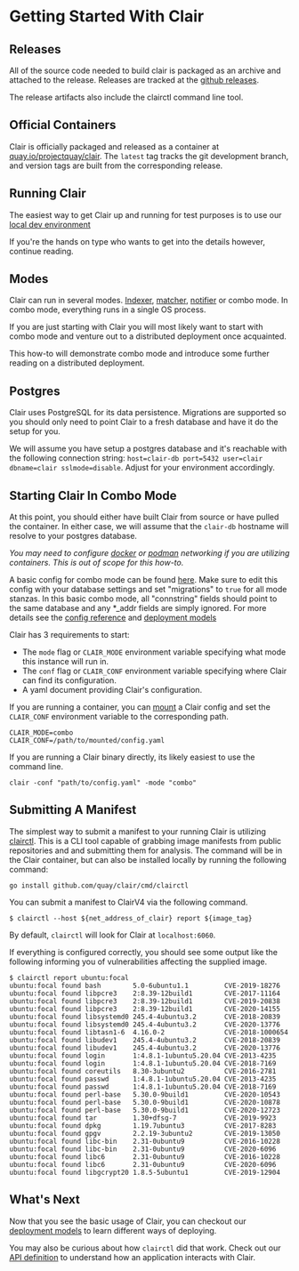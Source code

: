 # Getting Started With Clair

## Releases

All of the source code needed to build clair is packaged as an archive and
attached to the release. Releases are tracked at the [github releases].

The release artifacts also include the clairctl command line tool.

[github releases]: https://github.com/quay/clair/releases

## Official Containers

Clair is officially packaged and released as a container at
[quay.io/projectquay/clair]. The `latest` tag tracks the git development branch,
and version tags are built from the corresponding release.

[quay.io/projectquay/clair]: https://quay.io/repository/projectquay/clair

## Running Clair

The easiest way to get Clair up and running for test purposes is to use our [local dev environment](./testing.md)

If you're the hands on type who wants to get into the details however, continue reading.

## Modes

Clair can run in several modes. [Indexer](../reference/indexer.md), [matcher](../reference/matcher.md), [notifier](../reference/notifier.md) or combo mode. In combo mode, everything runs in a single OS process. 

If you are just starting with Clair you will most likely want to start with combo mode and venture out to a distributed deployment once acquainted. 

This how-to will demonstrate combo mode and introduce some further reading on a distributed deployment.

## Postgres

Clair uses PostgreSQL for its data persistence. Migrations are supported so you should only need to point Clair to a fresh database and have it do the setup for you.

We will assume you have setup a postgres database and it's reachable with the following connection string:
`host=clair-db port=5432 user=clair dbname=clair sslmode=disable`. Adjust for your environment accordingly. 

## Starting Clair In Combo Mode

At this point, you should either have built Clair from source or have pulled the container. In either case, we will assume that the `clair-db` hostname will resolve to your postgres database. 

*You may need to configure [docker](https://docs.docker.com/network/) or [podman](https://podman.io/getting-started/network.html) networking if you are utilizing containers. This is out of scope for this how-to.*

A basic config for combo mode can be found [here](https://github.com/quay/clair/blob/main/config.yaml.sample). Make sure to edit this config with your database settings and set "migrations" to `true` for all mode stanzas. In this basic combo mode, all "connstring" fields should point to the same database and any *_addr fields are simply ignored. For more details see the [config reference](../reference/config.md) and [deployment models](./deployment.md)

Clair has 3 requirements to start:
* The `mode` flag or `CLAIR_MODE` environment variable specifying what mode this instance will run in.
* The `conf` flag or `CLAIR_CONF` environment variable specifying where Clair can find its configuration.
* A yaml document providing Clair's configuration.

If you are running a container, you can [mount](https://docs.docker.com/storage/volumes/) a Clair config and set the `CLAIR_CONF` environment variable to the corresponding path.
```
CLAIR_MODE=combo
CLAIR_CONF=/path/to/mounted/config.yaml
```

If you are running a Clair binary directly, its likely easiest to use the command line.
```
clair -conf "path/to/config.yaml" -mode "combo"
```

## Submitting A Manifest

The simplest way to submit a manifest to your running Clair is utilizing [clairctl](../reference/clairctl.md). This is a CLI tool capable of grabbing image manifests from public repositories and and submitting them for analysis. 
The command will be in the Clair container, but can also be installed locally by running the following command:
```
go install github.com/quay/clair/cmd/clairctl
```

You can submit a manifest to ClairV4 via the following command.
```shell
$ clairctl --host ${net_address_of_clair} report ${image_tag}
```

By default, `clairctl` will look for Clair at `localhost:6060`.

If everything is configured correctly, you should see some output like the following informing you of vulnerabilities affecting the supplied image.

```shell
$ clairctl report ubuntu:focal
ubuntu:focal found bash        5.0-6ubuntu1.1         CVE-2019-18276
ubuntu:focal found libpcre3    2:8.39-12build1        CVE-2017-11164
ubuntu:focal found libpcre3    2:8.39-12build1        CVE-2019-20838
ubuntu:focal found libpcre3    2:8.39-12build1        CVE-2020-14155
ubuntu:focal found libsystemd0 245.4-4ubuntu3.2       CVE-2018-20839
ubuntu:focal found libsystemd0 245.4-4ubuntu3.2       CVE-2020-13776
ubuntu:focal found libtasn1-6  4.16.0-2               CVE-2018-1000654
ubuntu:focal found libudev1    245.4-4ubuntu3.2       CVE-2018-20839
ubuntu:focal found libudev1    245.4-4ubuntu3.2       CVE-2020-13776
ubuntu:focal found login       1:4.8.1-1ubuntu5.20.04 CVE-2013-4235
ubuntu:focal found login       1:4.8.1-1ubuntu5.20.04 CVE-2018-7169
ubuntu:focal found coreutils   8.30-3ubuntu2          CVE-2016-2781
ubuntu:focal found passwd      1:4.8.1-1ubuntu5.20.04 CVE-2013-4235
ubuntu:focal found passwd      1:4.8.1-1ubuntu5.20.04 CVE-2018-7169
ubuntu:focal found perl-base   5.30.0-9build1         CVE-2020-10543
ubuntu:focal found perl-base   5.30.0-9build1         CVE-2020-10878
ubuntu:focal found perl-base   5.30.0-9build1         CVE-2020-12723
ubuntu:focal found tar         1.30+dfsg-7            CVE-2019-9923
ubuntu:focal found dpkg        1.19.7ubuntu3          CVE-2017-8283
ubuntu:focal found gpgv        2.2.19-3ubuntu2        CVE-2019-13050
ubuntu:focal found libc-bin    2.31-0ubuntu9          CVE-2016-10228
ubuntu:focal found libc-bin    2.31-0ubuntu9          CVE-2020-6096
ubuntu:focal found libc6       2.31-0ubuntu9          CVE-2016-10228
ubuntu:focal found libc6       2.31-0ubuntu9          CVE-2020-6096
ubuntu:focal found libgcrypt20 1.8.5-5ubuntu1         CVE-2019-12904
```

## What's Next

Now that you see the basic usage of Clair, you can checkout our [deployment models](./deployment.md) to learn different ways of deploying.

You may also be curious about how `clairctl` did that work. Check out our [API definition](./api.md) to understand how an application interacts with Clair.
